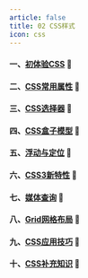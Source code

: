 ```yaml
---
article: false
title: 02 CSS样式
icon: css
---
```


#### 一、[初体验CSS](/web/css/css01/) :book:
#### 二、[CSS常用属性](/web/css/css02/) :book:
#### 三、[CSS选择器](/web/css/css03/) :book:
#### 四、[CSS盒子模型](/web/css/css04/) :book:
#### 五、[浮动与定位](/web/css/css05/) :book:
#### 六、[CSS3新特性](/web/css/css06/) :book:
#### 七、[媒体查询](/web/css/css07/) :book:
#### 八、[Grid网格布局](/web/css/css08/) :book:
#### 九、[CSS应用技巧](/web/css/css09/) :book:
#### 十、[CSS补充知识](/web/css/css10/) :book:


